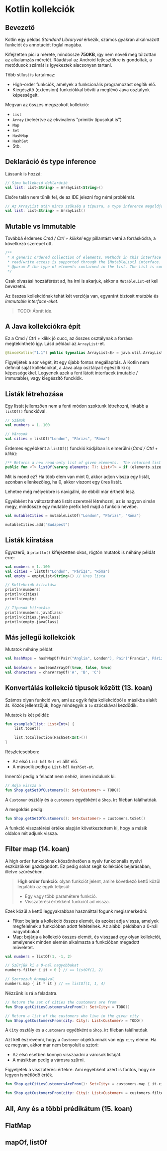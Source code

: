 # Kotlin kollekciók

## Bevezető

Kotlin egy példás *Standard Libraryval* érkezik, számos gyakran alkalmazott funkciót és annotációt foglal magába.

Kifejzetten pici a mérete, mindössze **750KB**, így nem növeli meg túlzottan az alkalamzás méretét. Ráadásul az Android fejlesztőkre is gondoltak, a metódusok számát is igyekeztek alacsonyan tartani.

Több stílust is tartalmaz: 
- High-order funkciók, amelyek a funkcionális programozást segítik elő.
- Kiegészítő (extension) funkciókkal bővíti a meglévő Java osztályok képességeit. 

Megvan az összes megszokott kollekció:
- `List`
- `Array` (beleértve az ekvivalens "primitív típusokat is")
- `Map`
- `Set`
- `HashMap`
- `HashSet`
- Stb.

## Deklaráció és type inference

Lássunk is hozzá:
```kotlin
// Sima kollekció deklaráció
val list: List<String> = ArrayList<String>()
```

Elsőre talán nem tűnik fel, de az IDE jelezni fog némi problémát.
```kotlin
// Az ArrayList után nincs szükség a típusra, a type inference megoldja
val list: List<String> = ArrayList()
```

## Mutable vs Immutable

Továbbá érdemes *Cmd / Ctrl + klikkel* egy pillantást vetni a forráskódra, a következő szerepel ott. 
```kotlin
/**
 * A generic ordered collection of elements. Methods in this interface support only read-only access to the list;
 * read/write access is supported through the [MutableList] interface.
 * @param E the type of elements contained in the list. The list is covariant on its element type.
 */
```

Csak olvasási hozzáférést ad, ha írni is akarjuk, akkor a `MutableList`-et kell bevezetni. 

Az összes kollekciónak tehát két verziója van, egyaránt biztosít *mutable* és *immutable interface-eket*. 

> TODO: Ábrát ide.

## A Java kollekciókra épít

Ez a Cmd / Ctrl + klikk jó cucc, az összes osztálynak a forrása megtekinthető így. Lásd például az `ArrayList`-et.
```kotlin
@SinceKotlin("1.1") public typealias ArrayList<E> = java.util.ArrayList<E>
```

Figyeljétek a sor végét, itt egy újabb fontos megállapítás. A Kotlin nem definiál saját kollekciókat, a Java alap osztályait egészíti ki új képességekkel. Legyenek azek a fent látott interfacek (mutable / immutable), vagy kiegészítő funckiók.

## Listák létrehozása

Egy listát jellemzően nem a fenti módon szoktunk létrehozni, inkább a `listOf()` funckióval.
```kotlin
// Számok
val numbers = 1..100 

// Városok
val cities = listOf("London", "Párizs", "Róma")
```

Érdemes egyébként a `listOf()` funckió kódjában is elmerülni (*Cmd / Ctrl + klikk*):
```kotlin
/** Returns a new read-only list of given elements.  The returned list is serializable (JVM). */
public fun <T> listOf(vararg elements: T): List<T> = if (elements.size > 0) elements.asList() else emptyList()
```

Mit is mond ez? Ha több elem van mint 0, akkor adjon vissza egy listát, azonban ellenkezőleg, ha 0, akkor viszont egy üres listát.

Lehetne még mélyebbre is navigálni, de ebből már érthető lesz.

Egyébként ha változtatható listát szeretnél létrehozni, az is nagyon simán megy, mindössze egy mutable prefix kell majd a funkció nevébe.
```kotlin
val mutableCities = mutableListOf("London", "Párizs", "Róma")

mutableCities.add("Budapest")
```

## Listák kiíratása

Egyszerű, a `println()` kifejezetten okos, rögtön mutatok is néhány példát erre:
```kotlin
val numbers = 1..100 
val cities = listOf("London", "Párizs", "Róma")
val empty = emptyList<String>() // Üres lista

// Kollekciók kiiratása
println(numbers)
println(cities)
println(empty)

// Típusok kiíratása
println(numbers.javaClass)
println(cities.javaClass)
println(empty.javaClass)
```

## Más jellegű kollekciók

Mutatok néhány példát:
```kotlin
val hashMaps = hashMapOf(Pair("Anglia", London"), Pair("Francia", Párizs"), Pair("Olasz", "Róma"))
 
val booleans = booleanArrayOf(true, false, true)
val characters = charArrayOf('A', 'B', 'C')
```

## Konvertálás kollekció típusok között (13. koan)

Számos olyan funkció van, ami az egyik fajta kollekcióból a másikba alakít át. Közös jellemzőjük, hogy mindegyik a `to` szócskával kezdődik.

Mutatok is két példát:
```kotlin
fun example0(list: List<Int>) {
    list.toSet()

    list.toCollection(HashSet<Int>())
}
```

Részletesebben:
- Az első `List-ből` `Set-et` állít elő.
- A második pedig a `List-ből` `HashSet-et`.

Innentől pedig a feladat nem nehéz, innen indulunk ki:
```kotlin
// Adja vissza a 
fun Shop.getSetOfCustomers(): Set<Customer> = TODO()
```

A `Customer` osztály és a `customers` egyébként a `Shop.kt` fileban találhatóak.

A megoldás pedig:
```kotlin
fun Shop.getSetOfCustomers(): Set<Customer> = customers.toSet()
```

A funkció visszatérési értéke alapján következtettem ki, hogy a másik oldalon mit adjunk vissza.

## Filter map (14. koan)

A high order funkcióknak köszönhetően a nyelv funkcionális nyelvi eszközökkel gazdagodott. Ez pedig sokat segít kollekciók bejárásában, illetve szűrésében.

>**High order funkció**: olyan funkciót jelent, amire következő kettő közül legalább az egyik teljesül:
>- Egy vagy több paramétere funkció.
>- Visszatérési értékként funkciót ad vissza.


Ezek közül a kettő leggyakrabban használttal fogunk megismerkedni:
- Filter: bejárja a kollekció összes elemét, és azokat adja vissza, amelyek megfelelnek a funkcióban adott feltételnek. Az alábbi példában a 0-nál nagyobbakat.
- Map: bejárja a kollekció összes elemét, és visszaad egy olyan kollekciót, amelyenek minden elemén alkalmazta a funkcióban megadott műveletet.

```kotlin
val numbers = listOf(1, -1, 2)

// Szűrjük ki a 0-nál nagyobbakat
numbers.filter { it > 0 } // == listOf(1, 2)

// Szorozzuk önmagával
numbers.map { it * it } // == listOf(1, 1, 4)
```

Nézzünk is rá a feladatra.
```kotlin
// Return the set of cities the customers are from
fun Shop.getCitiesCustomersAreFrom(): Set<City> = TODO()

// Return a list of the customers who live in the given city
fun Shop.getCustomersFrom(city: City): List<Customer> = TODO()
```

A `City` osztály és a `customers` egyébként a `Shop.kt` fileban találhatóak.

Azt kell észrevenni, hogy a `Customer` objektumnak van egy `city` eleme. Ha ez megvan, akkor már nem bonyolult a sztori:
- Az első esetben könnyű visszaadni a városok listáját. 
- A másikban pedig a városra szűrni.

Figyeljetek a visszatérési értékre. Ami egyébként azért is fontos, hogy ne legyen ismétlődő érték.

```kotlin
fun Shop.getCitiesCustomersAreFrom(): Set<City> = customers.map { it.city }.toSet()

fun Shop.getCustomersFrom(city: City): List<Customer> = customers.filter { it.city == city }
```

## All, Any és a többi prédikátum (15. koan)

## FlatMap

## mapOf, listOf